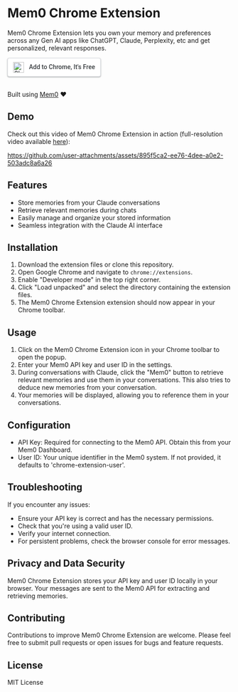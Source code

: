 # Mem0 Chrome Extension

Mem0 Chrome Extension lets you own your memory and preferences across any Gen AI apps like ChatGPT, Claude, Perplexity, etc and get personalized, relevant responses.

<a href="https://chromewebstore.google.com/detail/claude-memory/onihkkbipkfeijkadecaafbgagkhglop?hl=en-GB&utm_source=ext_sidebar" style="display: inline-block; padding: 8px 12px; background-color: white; color: #3c4043; text-decoration: none; font-family: 'Roboto', Arial, sans-serif; font-size: 14px; font-weight: 500; border-radius: 4px; border: 1px solid #dadce0; box-shadow: 0 1px 2px rgba(60,64,67,0.3), 0 1px 3px 1px rgba(60,64,67,0.15);">
  <img src="https://www.google.com/chrome/static/images/chrome-logo.svg" alt="Chrome logo" style="height: 24px; vertical-align: middle; margin-right: 8px;">
  Add to Chrome, It's Free
</a>
<br>
<br>

Built using [Mem0](https://www.mem0.ai) ❤️


## Demo

Check out this video of Mem0 Chrome Extension in action (full-resolution video available [here](https://youtu.be/4iP_ADT9N3E)):

https://github.com/user-attachments/assets/895f5ca2-ee76-4dee-a0e2-503adc8a6a26

## Features

- Store memories from your Claude conversations
- Retrieve relevant memories during chats
- Easily manage and organize your stored information
- Seamless integration with the Claude AI interface

## Installation

1. Download the extension files or clone this repository.
2. Open Google Chrome and navigate to `chrome://extensions`.
3. Enable "Developer mode" in the top right corner.
4. Click "Load unpacked" and select the directory containing the extension files.
5. The Mem0 Chrome Extension extension should now appear in your Chrome toolbar.


## Usage

1. Click on the Mem0 Chrome Extension icon in your Chrome toolbar to open the popup.
2. Enter your Mem0 API key and user ID in the settings.
3. During conversations with Claude, click the "Mem0" button to retrieve relevant memories and use them in your conversations. This also tries to deduce new memories from your conversation.
4. Your memories will be displayed, allowing you to reference them in your conversations.

## Configuration

- API Key: Required for connecting to the Mem0 API. Obtain this from your Mem0 Dashboard.
- User ID: Your unique identifier in the Mem0 system. If not provided, it defaults to 'chrome-extension-user'.

## Troubleshooting

If you encounter any issues:

- Ensure your API key is correct and has the necessary permissions.
- Check that you're using a valid user ID.
- Verify your internet connection.
- For persistent problems, check the browser console for error messages.

## Privacy and Data Security

Mem0 Chrome Extension stores your API key and user ID locally in your browser. Your messages are sent to the Mem0 API for extracting and retrieving memories.

## Contributing

Contributions to improve Mem0 Chrome Extension are welcome. Please feel free to submit pull requests or open issues for bugs and feature requests.

## License
MIT License
